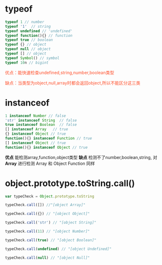 # typeof

```js
typeof 1 // number
typeof '1'  // string
typeof undefined // 'undefined'
typeof function(){} // function
typeof true // boolean
typeof {} // object
typeof null // object
typeof [] // object
typeof Symbol() // symbol
typeof 10n // bigint
```

<font color="#ff502c">优点：能快速检查undefined,string,number,boolean类型

缺点：当类型为object,null,array时都会返回object,所以不能区分这三类</font>


# instanceof

```js
1 instanceof Number // false
'str' instanceof String  // false
true instanceof Boolean  // false
[] instanceof Array   // true
{} instanceof Object // true
function(){} instanceof Function // true
[] instanceof Object // true
function(){} instanceof Object // true
```
**优点** 能检测array,function,object类型 
**缺点** 检测不了number,boolean,string, 对 **Array** 进行检测 Array 和 Object Function 同样

# object.prototype.toString.call()
```js
var typeCheck = Object.prototype.toString

typeCheck.call([]) //"[object Array]"

typeCheck.call({}) // "[object Object]"

typeCheck.call('str') // "[object String]"

typeCheck.call(11) // "[object Number]"

typeCheck.call(true) // "[object Boolean]"

typeCheck.call(undefined) // "[object Undefined]"

typeCheck.call(null) // "[object Null]"

```